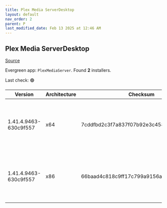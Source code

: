 ```yaml
---
title: Plex Media ServerDesktop
layout: default
nav_order: 2
parent: P
last_modified_date: Feb 13 2025 at 12:46 AM
---
```


## Plex Media ServerDesktop

[Source](https://www.plex.tv/media-server-downloads/)

Evergreen app: `PlexMediaServer`. Found **2** installers.

Last check: 🟢

| Version               | Architecture | Checksum                                 | URI                                                                                                                                                                                                                                                              |
| --------------------- | ------------ | ---------------------------------------- | ---------------------------------------------------------------------------------------------------------------------------------------------------------------------------------------------------------------------------------------------------------------- |
| 1.41.4.9463-630c9f557 | x64          | 7cddfbd2c3f7a837f07b92e3c45863b25a346b2a | [https://downloads.plex.tv/plex-media-server-new/1.41.4.9463-630c9f557/windows/PlexMediaServer-1.41.4.9463-630c9f557-x86_64.exe](https://downloads.plex.tv/plex-media-server-new/1.41.4.9463-630c9f557/windows/PlexMediaServer-1.41.4.9463-630c9f557-x86_64.exe) |
| 1.41.4.9463-630c9f557 | x86          | 66baad4c818c9ff17c799a9156ad561f32a130ab | [https://downloads.plex.tv/plex-media-server-new/1.41.4.9463-630c9f557/windows/PlexMediaServer-1.41.4.9463-630c9f557-x86.exe](https://downloads.plex.tv/plex-media-server-new/1.41.4.9463-630c9f557/windows/PlexMediaServer-1.41.4.9463-630c9f557-x86.exe)       |
